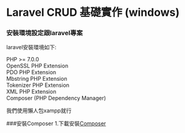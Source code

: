# Laravel CRUD 基礎實作 (windows)

### 安裝環境設定跟laravel專案

laravel安裝環境如下:

PHP >= 7.0.0<br>
OpenSSL PHP Extension<br>
PDO PHP Extension<br>
Mbstring PHP Extension<br>
Tokenizer PHP Extension<br>
XML PHP Extension<br>
Composer (PHP Dependency Manager)<br>

我們使用懶人包xampp就行<br>

###安裝Composer
1.下載安裝[Composer](https://getcomposer.org/download/)


